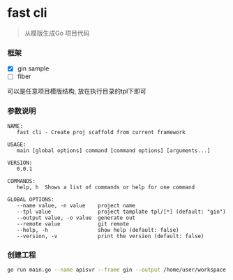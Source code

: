 # fast cli


> 从模版生成Go 项目代码
>


### 框架

- [x] gin sample
- [ ] fiber

可以是任意项目模版结构, 放在执行目录的tpl下即可


### 参数说明

```
NAME:
   fast cli - Create proj scaffold from current framework

USAGE:
   main [global options] command [command options] [arguments...]

VERSION:
   0.0.1

COMMANDS:
   help, h  Shows a list of commands or help for one command

GLOBAL OPTIONS:
   --name value, -n value    project name
   --tpl value               project tamplate tpl/[*] (default: "gin")
   --output value, -o value  generate out
   --remote value            git remote
   --help, -h                show help (default: false)
   --version, -v             print the version (default: false)
```

### 创建工程

```bash
go run main.go --name apisvr --frame gin --output /home/user/workspace
```
